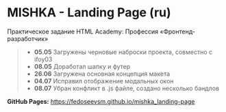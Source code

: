# MISHKA - Landing Page (ru)

Практическое задание HTML Academy: Профессия «Фронтенд-разработчик»

> - **05.05** Загружены черновые наброски проекта, совместно с ifoy03
> - **08.05** Доработал шапку и футер
> - **26.06** Загружена основная концепция макета
> - **04.07** Исправил отображение модальных окон
> - **08.07** Убран конфликт в .js файле, создано несколько бандлов

**GitHub Pages:** https://fedoseevsm.github.io/mishka_landing-page
